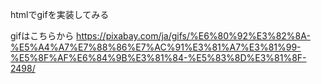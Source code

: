 htmlでgifを実装してみる

gifはこちらから
https://pixabay.com/ja/gifs/%E6%80%92%E3%82%8A-%E5%A4%A7%E7%88%86%E7%AC%91%E3%81%A7%E3%81%99-%E5%8F%AF%E6%84%9B%E3%81%84-%E5%83%8D%E3%81%8F-2498/